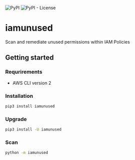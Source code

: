 ![PyPI](https://img.shields.io/pypi/v/iamunused?style=for-the-badge)
![PyPI - License](https://img.shields.io/pypi/l/iamunused?style=for-the-badge)

# iamunused
Scan and remediate unused permissions within IAM Policies

## Getting started

### Requrirements
 * AWS CLI version 2

### Installation

```sh
pip3 install iamunused
```

### Upgrade

```sh
pip3 install -U iamunused
```


### Scan

```sh
python -m iamunused
```